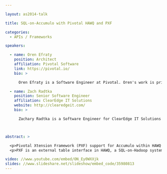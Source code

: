 ```yaml
---

layout: as2014-talk

title: SQL-on-Accumulo with Pivotal HAWQ and PXF

categories:
  - APIs / Frameworks

speakers:

  - name: Oren Efraty
    position: Architect
    affiliation: Pivotal Software
    link: https://pivotal.io/
    bio: >

      Oren Efraty is a Software Engineer at Pivotal. Oren's work is primarily focused on Pivotal Extension Framework, a framework for reading data stored within Hadoop Ecosystem. Prior to joining Pivotal, Oren was a Software Engineer at VMware, where he worked on performance management of large scale virtualized environments.

  - name: Zach Radtka
    position: Senior Software Engineer
    affiliation: ClearEdge IT Solutions
    website: http://clearedgeit.com/
    bio: >

      Zachary Radtka is a Software Engineer for ClearEdge IT Solutions and an Adjunct Professor at UMBC. He graduated from Johns Hopkins in 2008 with a MS in Electrical and Computer Engineering. Over the past few years he has focused on Big Data analytics, primarily through the use of Hadoop and other open source software.



abstract: >

  <p>Pivotal Xtension Framework (PXF) support for Accumulo within HAWQ provides a fully-featured and native SQL interface to data stored in Accumulo. The Accumulo/PXF module works by intelligently extracting data from Accumulo through iterators and the Accumulo APIs to deliver data to HAWQ's SQL execution engine. Data extraction is fully parallel and utilizes query predicate push downs for an additional performance boost. Additionally, it natively supports Accumulo's security labels functionality.</p>
  <p>PXF is an external table interface in HAWQ, a SQL-on-Hadoop system, which allows you to read data stored within the Hadoop ecosystem. External tables can be used to load data into HAWQ from Hadoop and/or also query Hadoop data without materializing it into HAWQ PXF enables analysis of HAWQ data and Hadoop data in a single query.  It supports a wide range of data formats such as Text, AVRO, Hive, Sequence, RCFile formats, HBase, and now Accumulo.</p>

video: //www.youtube.com/embed/ON_Ey0WXXjk
slides: //www.slideshare.net/slideshow/embed_code/35980813
---
```

